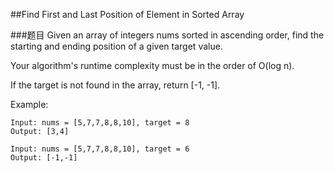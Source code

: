 ##Find First and Last Position of Element in Sorted Array

###题目
Given an array of integers nums sorted in ascending order, 
find the starting and ending position of a given target value.

Your algorithm's runtime complexity must be in the order of O(log n).

If the target is not found in the array, return [-1, -1].

Example:
```
Input: nums = [5,7,7,8,8,10], target = 8
Output: [3,4]

Input: nums = [5,7,7,8,8,10], target = 6
Output: [-1,-1]
```
